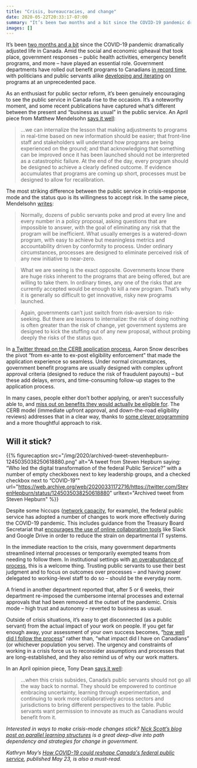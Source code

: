 ```yaml
---
title: "Crisis, bureaucracies, and change"
date: 2020-05-22T20:33:17-07:00
summary: "It’s been two months and a bit since the COVID-19 pandemic dramatically adjusted life in Canada. Amid the social and economic upheaval that took place, government responses – public health activities, emergency benefit programs, and more – have played an essential role. The urgency and constraints of working in a crisis force us to reconsider assumptions and processes that are long-established, and they also remind us of why our work matters."
images: []
---
```


It’s been [two months and a bit](/2020/03/25/look-out-for-one-another/) since the COVID-19 pandemic dramatically adjusted life in Canada. Amid the social and economic upheaval that took place, government responses – public health activities, emergency benefit programs, and more – have played an essential role. Government departments have rolled out benefit programs to Canadians [in record time](https://nationalpost.com/opinion/john-ivison-amid-staggering-unemployment-rate-public-servants-processing-ei-claims-are-the-unsung-heroes), with politicians and public servants alike [developing and iterating](/2020/04/07/sharing-is-caring/) on programs at an unprecedented pace.

As an enthusiast for public sector reform, it’s been genuinely encouraging to see the public service in Canada rise to the occasion. It’s a noteworthy moment, and some recent publications have captured what’s different between the present and “business as usual” in the public service. An April piece from Matthew Mendelsohn [says it well](https://policyresponse.ca/five-lessons-in-one-month/):

> …we can internalize the lesson that making adjustments to programs in real-time based on new information should be easier; that front-line staff and stakeholders will understand how programs are being experienced on the ground; and that acknowledging that something can be improved once it has been launched should not be interpreted as a catastrophic failure. At the end of the day, every program should be designed to achieve a clearly defined outcome. If evidence accumulates that programs are coming up short, processes must be designed to allow for recalibration.

The most striking difference between the public service in crisis-response mode and the status quo is its willingness to accept risk. In the same piece, Mendelsohn [writes](https://policyresponse.ca/five-lessons-in-one-month/):

> Normally, dozens of public servants poke and prod at every line and every number in a policy proposal, asking questions that are impossible to answer, with the goal of eliminating any risk that the program will be inefficient. What usually emerges is a watered-down program, with easy to achieve but meaningless metrics and accountability driven by conformity to process. Under ordinary circumstances, processes are designed to eliminate perceived risk of any new initiative to near-zero.

> What we are seeing is the exact opposite. Governments know there are huge risks inherent to the programs that are being offered, but are willing to take them. In ordinary times, any one of the risks that are currently accepted would be enough to kill a new program. That’s why it is generally so difficult to get innovative, risky new programs launched.

> Again, governments can’t just switch from risk-aversion to risk-seeking. But there are lessons to internalize: the risk of doing nothing is often greater than the risk of change, yet government systems are designed to kick the stuffing out of any new proposal, without probing deeply the risks of the status quo.

In [a Twitter thread on the CERB application process](https://twitter.com/aaronsnow/status/1247909105244745728), Aaron Snow describes the pivot “from ex-ante to ex-post eligibility enforcement” that made the application experience so seamless. Under normal circumstances, government benefit programs are usually designed with complex upfront approval criteria (designed to reduce the risk of fraudulent payouts) – but these add delays, errors, and time-consuming follow-up stages to the application process. 

In many cases, people either don’t bother applying, or aren’t successfully able to, and [miss out on benefits they would actually be eligible for](/2020/02/25/our-services-arent-working/#why-this-matters). The CERB model (immediate upfront approval, and down-the-road eligibility reviews) addresses that in a clear way, thanks to [some clever programming](https://www.macleans.ca/politics/ottawa/pulling-off-a-bureaucratic-miracle-how-the-cerb-got-done/) and a more thoughtful approach to risk.

## Will it stick?

{{% figurecaption src="/img/2020/archived-tweet-stevenhepburn-1245035038250618880.png" alt="A tweet from Steven Hepburn saying: “Who led the digital transformation of the federal Public Service?” with a number of empty checkboxes next to key leadership groups, and a checked checkbox next to “COVID-19”" url="https://web.archive.org/web/20200331172716/https://twitter.com/StevenHepburn/status/1245035038250618880" urltext="Archived tweet from Steven Hepburn" %}}

Despite some hiccups ([network capacity](/2020/04/15/corporate-networks-are-not-the-future/), for example), the federal public service has adopted a number of changes to work more effectively during the COVID-19 pandemic. This includes guidance from the Treasury Board Secretariat that [encourages the use of online collaboration tools](https://www.canada.ca/content/dam/tbs-sct/documents/CHRO-message-03-13-2020.pdf) like Slack and Google Drive in order to reduce the strain on departmental IT systems.

In the immediate reaction to the crisis, many government departments streamlined internal processes or temporarily exempted teams from needing to follow them. In institutional settings with [an overabundance of process](https://internal-red-tape-reduction-report.github.io/), this is a welcome thing. Trusting public servants to use their best judgment and to focus on outcomes over processes – and having power delegated to working-level staff to do so – should be the everyday norm. 

A friend in another department reported that, after 5 or 6 weeks, their department re-imposed the cumbersome internal processes and external approvals that had been removed at the outset of the pandemic. Crisis mode – high trust and autonomy – reverted to business as usual.

Outside of crisis situations, it’s easy to get disconnected (as a public servant) from the actual impact of your work on people. If you get far enough away, your assessment of your own success becomes, “[how well did I follow the process](/2020/02/27/user-needs-not-government-needs/)” rather than, “what impact did I have on Canadians” (or whichever population you serve). The urgency and constraints of working in a crisis force us to reconsider assumptions and processes that are long-established, and they also remind us of why our work matters.

In an April opinion piece, Tony Dean [says it well](https://ipolitics.ca/2020/04/18/covid-19-were-seeing-the-best-of-canadas-public-servants-when-it-matters-most/):

> …when this crisis subsides, Canada’s public servants should not go all the way back to normal. They should be empowered to continue embracing uncertainty, learning through experimentation, and continuing to work more collaboratively across sectors and jurisdictions to bring different perspectives to the table. Public servants want permission to innovate as much as Canadians would benefit from it.

_Interested in ways to make crisis-mode changes stick? [Nick Scott’s blog post on parallel learning structures](https://medium.com/@nickscott506/beyond-the-crisis-3e62620b7347) is a great deep-dive into path dependency and strategies for change in government._

_Kathryn May’s [How COVID-19 could reshape Canada's federal public service](https://ottawacitizen.com/opinion/columnists/may-how-covid-19-could-reshape-canadas-federal-public-service/), published May 23, is also a must-read._
